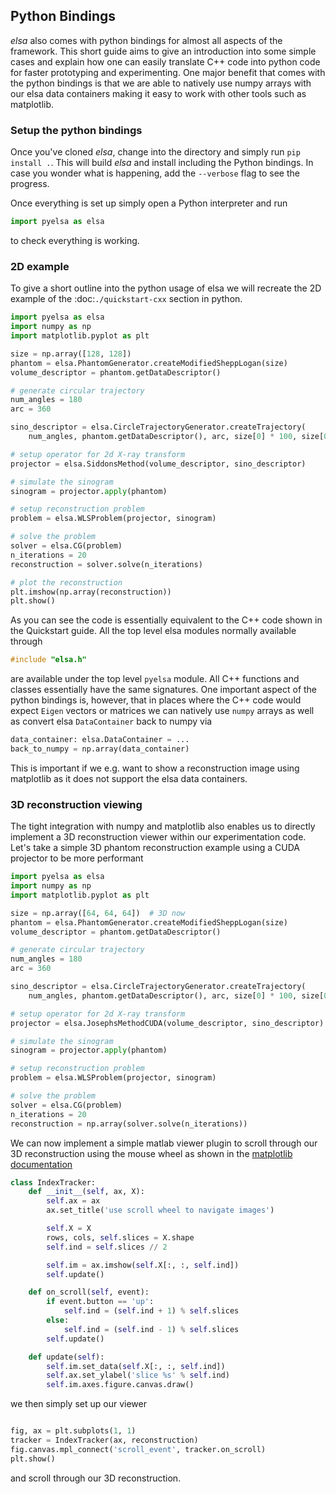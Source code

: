 Python Bindings
-----------------------------

_elsa_ also comes with python bindings for almost all aspects of the framework.
This short guide aims to give an introduction into some simple cases and explain how one can
easily translate C++ code into python code for faster prototyping and experimenting.
One major benefit that comes with the python bindings is that we are able to natively
use numpy arrays with our elsa data containers making it easy to work with other tools such as
matplotlib.

### Setup the python bindings
Once you've cloned _elsa_, change into the directory and simply run `pip install .`. This will build
_elsa_ and install including the Python bindings. In case you wonder what is happening, add the
`--verbose` flag to see the progress.

Once everything is set up simply open a Python interpreter and run
```python
import pyelsa as elsa
```
to check everything is working.

### 2D example
To give a short outline into the python usage of elsa we will recreate the 2D example of the
:doc:`./quickstart-cxx` section in python.

```python
import pyelsa as elsa
import numpy as np
import matplotlib.pyplot as plt

size = np.array([128, 128])
phantom = elsa.PhantomGenerator.createModifiedSheppLogan(size)
volume_descriptor = phantom.getDataDescriptor()

# generate circular trajectory
num_angles = 180
arc = 360

sino_descriptor = elsa.CircleTrajectoryGenerator.createTrajectory(
    num_angles, phantom.getDataDescriptor(), arc, size[0] * 100, size[0])

# setup operator for 2d X-ray transform
projector = elsa.SiddonsMethod(volume_descriptor, sino_descriptor)

# simulate the sinogram
sinogram = projector.apply(phantom)

# setup reconstruction problem
problem = elsa.WLSProblem(projector, sinogram)

# solve the problem
solver = elsa.CG(problem)
n_iterations = 20
reconstruction = solver.solve(n_iterations)

# plot the reconstruction
plt.imshow(np.array(reconstruction))
plt.show()
```

As you can see the code is essentially equivalent to the C++ code shown in the Quickstart guide.
All the top level elsa modules normally available through
```cpp
#include "elsa.h"
```
are available under the top level `pyelsa` module.
All C++ functions and classes essentially have the same signatures.
One important aspect of the python bindings is, however, that in places where the C++ code would expect
`Eigen` vectors or matrices we can natively use `numpy` arrays as well as convert elsa `DataContainer` back to numpy
via

```python
data_container: elsa.DataContainer = ...
back_to_numpy = np.array(data_container)
```

This is important if we e.g. want to show a reconstruction image using matplotlib as it does not support the elsa
data containers.

### 3D reconstruction viewing
The tight integration with numpy and matplotlib also enables us to directly implement a 3D reconstruction viewer
within our experimentation code.
Let's take a simple 3D phantom reconstruction example using a CUDA projector to be more performant

```python
import pyelsa as elsa
import numpy as np
import matplotlib.pyplot as plt

size = np.array([64, 64, 64])  # 3D now
phantom = elsa.PhantomGenerator.createModifiedSheppLogan(size)
volume_descriptor = phantom.getDataDescriptor()

# generate circular trajectory
num_angles = 180
arc = 360

sino_descriptor = elsa.CircleTrajectoryGenerator.createTrajectory(
    num_angles, phantom.getDataDescriptor(), arc, size[0] * 100, size[0])

# setup operator for 2d X-ray transform
projector = elsa.JosephsMethodCUDA(volume_descriptor, sino_descriptor)

# simulate the sinogram
sinogram = projector.apply(phantom)

# setup reconstruction problem
problem = elsa.WLSProblem(projector, sinogram)

# solve the problem
solver = elsa.CG(problem)
n_iterations = 20
reconstruction = np.array(solver.solve(n_iterations))
```

We can now implement a simple matlab viewer plugin to scroll through our 3D reconstruction using the mouse wheel as shown in
the [matplotlib documentation](https://matplotlib.org/stable/gallery/event_handling/image_slices_viewer.html)
```python
class IndexTracker:
    def __init__(self, ax, X):
        self.ax = ax
        ax.set_title('use scroll wheel to navigate images')

        self.X = X
        rows, cols, self.slices = X.shape
        self.ind = self.slices // 2

        self.im = ax.imshow(self.X[:, :, self.ind])
        self.update()

    def on_scroll(self, event):
        if event.button == 'up':
            self.ind = (self.ind + 1) % self.slices
        else:
            self.ind = (self.ind - 1) % self.slices
        self.update()

    def update(self):
        self.im.set_data(self.X[:, :, self.ind])
        self.ax.set_ylabel('slice %s' % self.ind)
        self.im.axes.figure.canvas.draw()
```
we then simply set up our viewer
```python

fig, ax = plt.subplots(1, 1)
tracker = IndexTracker(ax, reconstruction)
fig.canvas.mpl_connect('scroll_event', tracker.on_scroll)
plt.show()
```
and scroll through our 3D reconstruction.
